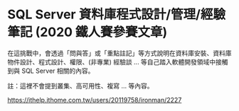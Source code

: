 # SQL Server 資料庫程式設計/管理/經驗筆記 (2020 鐵人賽參賽文章)

在這挑戰中，會透過「問與答」或「重點註記」等方式說明在資料庫安裝、資料庫物件設計、程式設計、權限、(非專業) 經驗談 ... 等自己踏入軟體開發領域中接觸到與 SQL Server 相關的內容。

註：這裡不會提到叢集、高可用性、複寫 ... 等內容。  

https://ithelp.ithome.com.tw/users/20119758/ironman/2227
